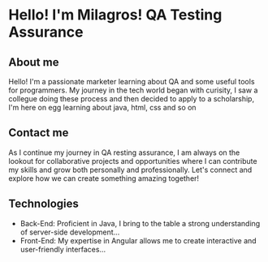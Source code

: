 # Hello! I'm Milagros! QA Testing Assurance
## About me
Hello! I'm a passionate marketer learning about QA and some useful tools for programmers. My journey in the tech world began with curisity, I saw a collegue doing these process and then decided to apply to a scholarship, I'm here on egg learning about java, html, css and so on
## Contact me
As I continue my journey in QA resting assurance, I am always on the lookout for collaborative projects and opportunities where I can contribute my skills and grow both personally and professionally. Let's connect and explore how we can create something amazing together!
## Technologies
- Back-End: Proficient in Java, I bring to the table a strong understanding of server-side development...
- Front-End: My expertise in Angular allows me to create interactive and user-friendly interfaces...